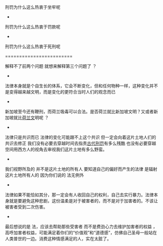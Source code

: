 刑罚为什么这么热衷于坐牢呢

-

刑罚为什么这么热衷于罚款呢

-

刑罚为什么这么热衷于死刑呢

========================

解释不了前两个问题 就想来解释第三个问题了 ？

-

法律本身就是个自生长的体系，它会不断变化，但和任何物种一样，这种变化并不是变得越来越文明，而是变化的更符合当时人们的观念而已

-

新加坡至今还有鞭刑，而荷兰吸毒可以合法。是否荷兰就比新加坡文明？又或者新加坡就比[荷兰文](https://www.zhihu.com/search?q=%E8%8D%B7%E5%85%B0%E6%96%87&search_source=Entity&hybrid_search_source=Entity&hybrid_search_extra=%7B%22sourceType%22%3A%22answer%22%2C%22sourceId%22%3A52397940%7D)明呢 ？

-

法律只是共识而已 法律的变化可能跟不上这个共识 但一定会向着这片土地人们的共识去修正 我们没有必要去穿越时间去指责[古代刑罚](https://www.zhihu.com/search?q=%E5%8F%A4%E4%BB%A3%E5%88%91%E7%BD%9A&search_source=Entity&hybrid_search_source=Entity&hybrid_search_extra=%7B%22sourceType%22%3A%22answer%22%2C%22sourceId%22%3A52397940%7D)有多么残酷 也没有必要穿越空间用西方人的视角去审视我们这片土地有多么野蛮。

-

我们视野所及的 并不是这片土地的所有人 要知道自己的偏好而产生的法律 是辐射这片土地所有人的 因为你们说的 法无例外

-

法律如果不能恰如其分，那一定会有人收回自己的权利，自己去实行暴力。法律本身就是要避免这种悲剧，这份温柔是对于被害者的，而不是对于加害者的。不该让被害者受到二次伤害。

-

最后想说的是 法，应该去帮助那些受害者 而不是费劲心力去维护加害者的权益 ，高呼加害者权益，可能满足着你们的“价值观”和“道德感”，仿佛自己圣母一般站在人类普世的一边。消费这种情感满足的人，实在太脏了。